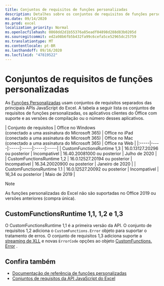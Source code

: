 ```yaml
---
title: Conjuntos de requisitos de funções personalizadas
description: Detalhes sobre os conjuntos de requisitos de funções personalizadas da API JavaScript do Excel.
ms.date: 09/14/2020
ms.prod: excel
localization_priority: Normal
ms.openlocfilehash: 0860dd2d1b55376a85eadf04898d288d83b0205d
ms.sourcegitcommit: ed2a98b6fb5b432fa99c6cefa5ce52965dc25759
ms.translationtype: MT
ms.contentlocale: pt-BR
ms.lasthandoff: 09/16/2020
ms.locfileid: "47819522"
---
```

# <a name="custom-functions-requirement-sets"></a>Conjuntos de requisitos de funções personalizadas

As [Funções Personalizadas](custom-functions-overview.md) usam conjuntos de requisitos separados das principais APIs JavaScript do Excel. A tabela a seguir lista os conjuntos de requisitos de funções personalizadas, os aplicativos clientes do Office com suporte e as versões de compilação ou o número desses aplicativos.

|  Conjunto de requisitos  |  Office no Windows<br>(conectado a uma assinatura do Microsoft 365)  |  Office no iPad<br>(conectado a uma assinatura do Microsoft 365)  |  Office no Mac<br>(conectado a uma assinatura do Microsoft 365)  | Office na Web |
|:-----|-----|:-----|:-----|:-----|:-----|
| CustomFunctionsRuntime 1,3 | 16.0.13127.20296 ou posterior | Incompatível | 16.40.20081000 ou posterior | Julho de 2020 |
| CustomFunctionsRuntime 1,2 | 16.0.12527.20194 ou posterior | Incompatível | 16.34.20020900 ou posterior | Janeiro de 2020 |
| CustomFunctionsRuntime 1.1 | 16.0.12527.20092 ou posterior | Incompatível | 16,34 ou posterior | Maio de 2019 |

> [!NOTE]
> As funções personalizadas do Excel não são suportadas no Office 2019 ou versões anteriores (compra única).

## <a name="customfunctionsruntime-11-12-and-13"></a>CustomFunctionsRuntime 1,1, 1,2 e 1,3

O CustomFunctionsRuntime 1,1 é a primeira versão da API. O conjunto de requisitos 1,2 adiciona o `CustomFunctions.Error` objeto para suportar o tratamento de erros. O conjunto de requisitos 1,3 adiciona suporte a [streaming de XLL](make-custom-functions-compatible-with-xll-udf.md#custom-function-behavior-for-xll-compatible-functions) e novas `ErrorCode` opções ao objeto [CustomFunctions. Error](/javascript/api/custom-functions-runtime/customfunctions.error) . 

## <a name="see-also"></a>Confira também

- [Documentação de referência de funções personalizadas](/javascript/api/custom-functions-runtime)
- [Conjuntos de requisitos da API JavaScript do Excel](../reference/requirement-sets/excel-api-requirement-sets.md)
